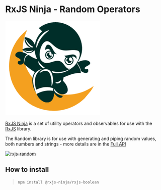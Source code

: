 # RxJS Ninja - Random Operators

![The RXJS Ninja Logo](https://raw.githubusercontent.com/rxjs-ninja/rxjs-ninja/master/assets/logo.png)

[RxJS Ninja](http://rxjs.ninja) is a set of utility operators and observables for use with the [RxJS](https://rxjs.dev) library.

The Random library is for use with generating and piping random values, both numbers and strings - more details are in the [Full API](https://rxjs.ninja/modules/random.html)

[![rxjs-random](https://img.shields.io/npm/v/@rxjs-ninja/rxjs-random?label=rxjs-random)](https://www.npmjs.com/package/@rxjs-ninja/rxjs-random)

## How to install

> `npm install @rxjs-ninja/rxjs-boolean`
